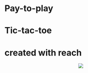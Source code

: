 
# Pay-to-play

# Tic-tac-toe

# created with reach



<p align="center"> 
<img src="https://imgur.com/AVTL2Jm.png">	
</p>
